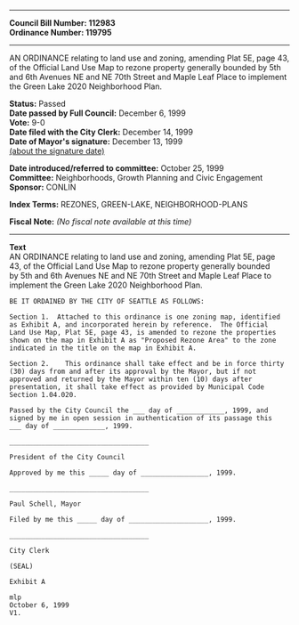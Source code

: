 * * * * *  
  
**Council Bill Number: [](#h0)[](#h2)112983**   
**Ordinance Number: 119795**  
  
* * * * *  
  
AN ORDINANCE relating to land use and zoning, amending Plat 5E, page 43, of the Official Land Use Map to rezone property generally bounded by 5th and 6th Avenues NE and NE 70th Street and Maple Leaf Place to implement the Green Lake 2020 Neighborhood Plan.  
  
**Status:** Passed   
**Date passed by Full Council:** December 6, 1999   
**Vote:** 9-0   
**Date filed with the City Clerk:** December 14, 1999   
**Date of Mayor's signature:** December 13, 1999   
[(about the signature date)](/~public/approvaldate.htm)   
  
  
**Date introduced/referred to committee:** October 25, 1999   
**Committee:** Neighborhoods, Growth Planning and Civic Engagement   
**Sponsor:** CONLIN   
  
**Index Terms:** REZONES, GREEN-LAKE, NEIGHBORHOOD-PLANS  
  
**Fiscal Note:** *(No fiscal note available at this time)*  
  
* * * * *  
  
**Text**  
    AN ORDINANCE relating to land use and zoning, amending Plat 5E, page  
    43, of the Official Land Use Map to rezone property generally bounded  
    by 5th and 6th Avenues NE and NE 70th Street and Maple Leaf Place to  
    implement the Green Lake 2020 Neighborhood Plan.  
  
    BE IT ORDAINED BY THE CITY OF SEATTLE AS FOLLOWS:  
  
    Section 1.  Attached to this ordinance is one zoning map, identified  
    as Exhibit A, and incorporated herein by reference.  The Official  
    Land Use Map, Plat 5E, page 43, is amended to rezone the properties  
    shown on the map in Exhibit A as "Proposed Rezone Area" to the zone  
    indicated in the title on the map in Exhibit A.  
  
    Section 2.    This ordinance shall take effect and be in force thirty  
    (30) days from and after its approval by the Mayor, but if not  
    approved and returned by the Mayor within ten (10) days after  
    presentation, it shall take effect as provided by Municipal Code  
    Section 1.04.020.  
  
    Passed by the City Council the ___ day of ____________, 1999, and  
    signed by me in open session in authentication of its passage this  
    ___ day of _____________, 1999.  
  
    ___________________________________  
  
    President of the City Council  
  
    Approved by me this _____ day of _________________, 1999.  
  
    ___________________________________  
  
    Paul Schell, Mayor  
  
    Filed by me this _____ day of ____________________, 1999.  
  
    ___________________________________  
  
    City Clerk  
  
    (SEAL)  
  
    Exhibit A  
  
    mlp  
    October 6, 1999  
    V1.  

